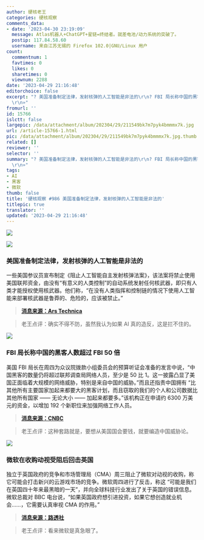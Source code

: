 ```yaml
---
author: 硬核老王
categories: 硬核观察
comments_data:
- date: '2023-04-30 23:19:09'
  message: Atlas机器人+ChatGPT+星链=终结者。就差电池/动力系统的突破了。
  postip: 117.84.58.60
  username: 来自江苏无锡的 Firefox 102.0|GNU/Linux 用户
count:
  commentnum: 1
  favtimes: 0
  likes: 0
  sharetimes: 0
  viewnum: 2288
date: '2023-04-29 21:16:48'
editorchoice: false
excerpt: "? 美国准备制定法律，发射核弹的人工智能是非法的\r\n? FBI 局长称中国的黑客人数超过 FBI 50 倍\r\n? 微软在收购动视受阻后回击英国\r\n»
  \r\n»"
fromurl: ''
id: 15766
islctt: false
largepic: /data/attachment/album/202304/29/211549bk7m7pyk4bmmmx7k.jpg
url: /article-15766-1.html
pic: /data/attachment/album/202304/29/211549bk7m7pyk4bmmmx7k.jpg.thumb.jpg
related: []
reviewer: ''
selector: ''
summary: "? 美国准备制定法律，发射核弹的人工智能是非法的\r\n? FBI 局长称中国的黑客人数超过 FBI 50 倍\r\n? 微软在收购动视受阻后回击英国\r\n»
  \r\n»"
tags:
- AI
- 黑客
- 微软
thumb: false
title: '硬核观察 #986 美国准备制定法律，发射核弹的人工智能是非法的'
titlepic: true
translator: ''
updated: '2023-04-29 21:16:48'
---
```


![](/data/attachment/album/202304/29/211549bk7m7pyk4bmmmx7k.jpg)


![](/data/attachment/album/202304/29/211559ygrjviggrv2rjzdu.jpg)


### 美国准备制定法律，发射核弹的人工智能是非法的


一些美国参议员宣布制定《阻止人工智能自主发射核弹法案》，该法案将禁止使用美国联邦资金，由没有“有意义的人类控制”的自动系统发射任何核武器，即只有人类才能授权使用核武器。他们称，“在没有人类指挥和控制链的情况下使用人工智能来部署核武器是鲁莽的、危险的，应该被禁止。”



> 
> **[消息来源：Ars Technica](https://arstechnica.com/information-technology/2023/04/nuke-launching-ai-would-be-illegal-under-proposed-us-law/)**
> 
> 
> 



> 
> 老王点评：确实不得不防，虽然我认为如果 AI 真的造反，这是拦不住的。
> 
> 
> 


![](/data/attachment/album/202304/29/211611q44zz8l4tlcc8zxl.jpg)


### FBI 局长称中国的黑客人数超过 FBI 50 倍


美国 FBI 局长在周四为众议院拨款小组委员会的预算听证会准备的发言中说，“中国黑客的数量仍将超过联邦调查局网络人员，至少是 50 比 1。这一披露凸显了美国正面临着大规模的网络威胁，特别是来自中国的威胁。”而且还指责中国拥有 “比其他所有主要国家加起来都要大的黑客计划，而且窃取的我们的个人和公司数据比其他所有国家 —— 无论大小 —— 加起来都要多。”该机构正在申请约 6300 万美元的资金，以增加 192 个新职位来加强网络工作人员。



> 
> **[消息来源：CNBC](https://www.cnbc.com/2023/04/28/chinese-hackers-outnumber-fbi-cyber-staff-50-to-1-director-wray-says.html)**
> 
> 
> 



> 
> 老王点评：这种套路就是，要想从美国国会要钱，就要编造中国威胁论。
> 
> 
> 


![](/data/attachment/album/202304/29/211625z8znxl888zk2w099.jpg)


### 微软在收购动视受阻后回击英国


独立于英国政府的竞争和市场管理局（CMA）周三阻止了微软对动视的收购，称它可能会打击新兴的云游戏市场的竞争。微软周四进行了反击，称这 “可能是我们在英国四十年来最黑暗的一天”，并向全球科技行业发出了关于英国的错误信息。微软总裁对 BBC 电台说，“如果英国政府想引进投资，如果它想创造就业机会……，它需要认真审视 CMA 的作用。”



> 
> **[消息来源：路透社](https://www.reuters.com/markets/deals/uk-watchdog-defends-microsoft-block-face-onslaught-companies-2023-04-27/)**
> 
> 
> 



> 
> 老王点评：看来微软是真急眼了。
> 
> 
>
